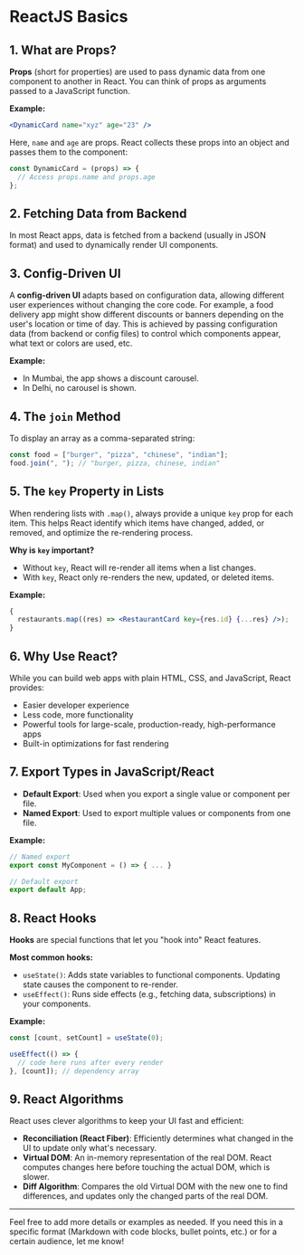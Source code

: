 # ReactJS Basics

## 1. What are Props?

**Props** (short for properties) are used to pass dynamic data from one component to another in React. You can think of props as arguments passed to a JavaScript function.

**Example:**

```jsx
<DynamicCard name="xyz" age="23" />
```

Here, `name` and `age` are props. React collects these props into an object and passes them to the component:

```jsx
const DynamicCard = (props) => {
  // Access props.name and props.age
};
```

## 2. Fetching Data from Backend

In most React apps, data is fetched from a backend (usually in JSON format) and used to dynamically render UI components.

## 3. Config-Driven UI

A **config-driven UI** adapts based on configuration data, allowing different user experiences without changing the core code. For example, a food delivery app might show different discounts or banners depending on the user's location or time of day. This is achieved by passing configuration data (from backend or config files) to control which components appear, what text or colors are used, etc.

**Example:**

- In Mumbai, the app shows a discount carousel.
- In Delhi, no carousel is shown.

## 4. The `join` Method

To display an array as a comma-separated string:

```js
const food = ["burger", "pizza", "chinese", "indian"];
food.join(", "); // "burger, pizza, chinese, indian"
```

## 5. The `key` Property in Lists

When rendering lists with `.map()`, always provide a unique `key` prop for each item. This helps React identify which items have changed, added, or removed, and optimize the re-rendering process.

**Why is `key` important?**

- Without `key`, React will re-render all items when a list changes.
- With `key`, React only re-renders the new, updated, or deleted items.

**Example:**

```jsx
{
  restaurants.map((res) => <RestaurantCard key={res.id} {...res} />);
}
```

## 6. Why Use React?

While you can build web apps with plain HTML, CSS, and JavaScript, React provides:

- Easier developer experience
- Less code, more functionality
- Powerful tools for large-scale, production-ready, high-performance apps
- Built-in optimizations for fast rendering

## 7. Export Types in JavaScript/React

- **Default Export**: Used when you export a single value or component per file.
- **Named Export**: Used to export multiple values or components from one file.

**Example:**

```js
// Named export
export const MyComponent = () => { ... }

// Default export
export default App;
```

## 8. React Hooks

**Hooks** are special functions that let you "hook into" React features.

**Most common hooks:**

- `useState()`: Adds state variables to functional components. Updating state causes the component to re-render.
- `useEffect()`: Runs side effects (e.g., fetching data, subscriptions) in your components.

**Example:**

```jsx
const [count, setCount] = useState(0);

useEffect(() => {
  // code here runs after every render
}, [count]); // dependency array
```

## 9. React Algorithms

React uses clever algorithms to keep your UI fast and efficient:

- **Reconciliation (React Fiber)**: Efficiently determines what changed in the UI to update only what's necessary.
- **Virtual DOM**: An in-memory representation of the real DOM. React computes changes here before touching the actual DOM, which is slower.
- **Diff Algorithm**: Compares the old Virtual DOM with the new one to find differences, and updates only the changed parts of the real DOM.

---

Feel free to add more details or examples as needed. If you need this in a specific format (Markdown with code blocks, bullet points, etc.) or for a certain audience, let me know!
